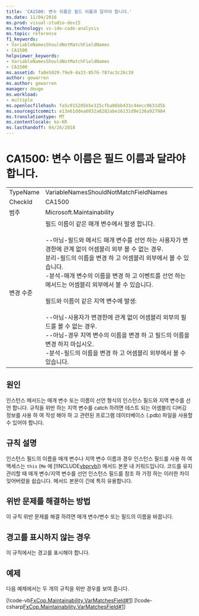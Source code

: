 ```yaml
---
title: 'CA1500: 변수 이름은 필드 이름과 달라야 합니다.'
ms.date: 11/04/2016
ms.prod: visual-studio-dev15
ms.technology: vs-ide-code-analysis
ms.topic: reference
f1_keywords:
- VariableNamesShouldNotMatchFieldNames
- CA1500
helpviewer_keywords:
- VariableNamesShouldNotMatchFieldNames
- CA1500
ms.assetid: fa0e5029-79e9-4a33-8576-787ac3c26c39
author: gewarren
ms.author: gewarren
manager: douge
ms.workload:
- multiple
ms.openlocfilehash: fa5c015205b5e325cfba06bb433c44ecc0631d5b
ms.sourcegitcommit: e13e61ddea6032a8282abe16131d9e136a927984
ms.translationtype: MT
ms.contentlocale: ko-KR
ms.lasthandoff: 04/26/2018
---
```

# <a name="ca1500-variable-names-should-not-match-field-names"></a>CA1500: 변수 이름은 필드 이름과 달라야 합니다.
|||
|-|-|
|TypeName|VariableNamesShouldNotMatchFieldNames|
|CheckId|CA1500|
|범주|Microsoft.Maintainability|
|변경 수준|필드 이름이 같은 매개 변수에서 발생 합니다.<br /><br /> --아님-필드와 메서드 매개 변수를 선언 하는 사용자가 변경한에 관계 없이 어셈블리 외부 볼 수 없는 경우.<br />분리-필드의 이름을 변경 하 고 어셈블리 외부에서 볼 수 있습니다.<br />-분석-매개 변수의 이름을 변경 하 고 이벤트를 선언 하는 메서드는 어셈블리 외부에서 볼 수 있습니다.<br /><br /> 필드와 이름이 같은 지역 변수에 발생:<br /><br /> --아님-사용자가 변경한에 관계 없이 어셈블리 외부의 필드를 볼 수 없는 경우.<br />--아님-경우 지역 변수의 이름을 변경 하 고 필드의 이름을 변경 하지 마십시오.<br />-분석-필드의 이름을 변경 하 고 어셈블리 외부에서 볼 수 있습니다.|

## <a name="cause"></a>원인
 인스턴스 메서드는 매개 변수 또는 이름이 선언 형식의 인스턴스 필드와 지역 변수를 선언 합니다. 규칙을 위반 하는 지역 변수를 catch 하려면 테스트 되는 어셈블리 디버깅 정보를 사용 하 여 작성 해야 하 고 관련된 프로그램 데이터베이스 (.pdb) 파일을 사용할 수 있어야 합니다.

## <a name="rule-description"></a>규칙 설명
 인스턴스 필드의 이름을 매개 변수나 지역 변수 이름과 경우 인스턴스 필드를 사용 하 여 액세스는 `this` (`Me` 에 [!INCLUDE[vbprvb](../code-quality/includes/vbprvb_md.md)]) 메서드 본문 내 키워드입니다. 코드를 유지 관리할 때 매개 변수/지역 변수를 선언 인스턴스 필드를 참조 하 가정 하는 이러한 차이 잊어버렸을 쉽습니다. 메서드 본문이 긴에 특히 유용합니다.

## <a name="how-to-fix-violations"></a>위반 문제를 해결하는 방법
 이 규칙 위반 문제를 해결 하려면 매개 변수/변수 또는 필드의 이름을 바꿉니다.

## <a name="when-to-suppress-warnings"></a>경고를 표시하지 않는 경우
 이 규칙에서는 경고를 표시해야 합니다.

## <a name="example"></a>예제
 다음 예제에서는 두 개의 규칙을 위반 경우를 보여 줍니다.

 [!code-vb[FxCop.Maintainability.VarMatchesField#1](../code-quality/codesnippet/VisualBasic/ca1500-variable-names-should-not-match-field-names_1.vb)]
 [!code-csharp[FxCop.Maintainability.VarMatchesField#1](../code-quality/codesnippet/CSharp/ca1500-variable-names-should-not-match-field-names_1.cs)]